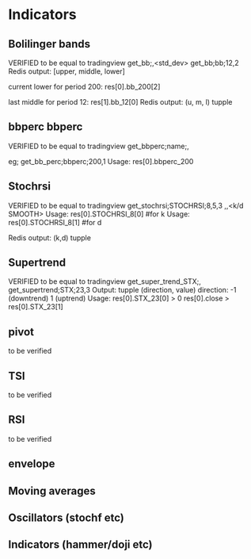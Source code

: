 # Indicators

## Bolilinger bands
VERIFIED to be equal to tradingview
get_bb;<name><period>,<std_dev>
get_bb;bb;12,2
Redis output: [upper, middle, lower]

current lower for period 200:
res[0].bb_200[2]

last middle for period 12:
res[1].bb_12[0]
Redis output: (u, m, l) tupple


## bbperc bbperc
VERIFIED to be equal to tradingview
get_bbperc;name;<period>,<std dev>

eg; get_bb_perc;bbperc;200,1
Usage: res[0].bbperc_200

## Stochrsi
VERIFIED to be equal to tradingview
get_stochrsi;STOCHRSI;8,5,3
<RSI length>,<STOCH length>,<k/d SMOOTH>
Usage: res[0].STOCHRSI_8[0] #for k
Usage: res[0].STOCHRSI_8[1] #for d

Redis output: (k,d) tupple

## Supertrend
VERIFIED to be equal to tradingview
get_super_trend_STX;<ATR Period>,<ATR Multiplier>
get_supertrend;STX;23,3
Output: tupple (direction, value)
direction: -1 (downtrend)
            1 (uptrend)
Usage:
res[0].STX_23[0] > 0
res[0].close > res[0].STX_23[1]


## pivot
to be verified

## TSI
to be verified

## RSI
to be verified

## envelope

## Moving averages

## Oscillators (stochf etc)

## Indicators (hammer/doji etc)
